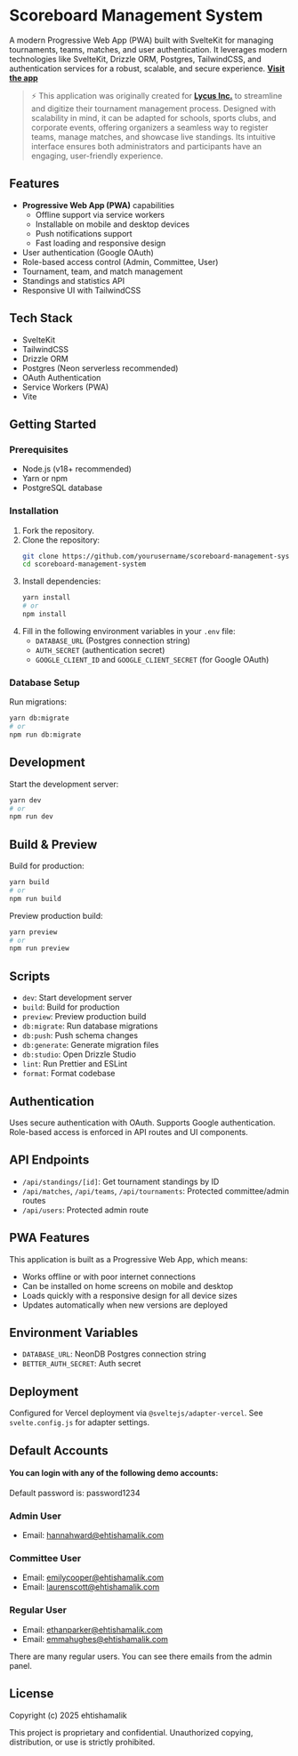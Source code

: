 # Scoreboard Management System

A modern Progressive Web App (PWA) built with SvelteKit for managing tournaments, teams, matches, and user authentication. It leverages modern technologies like SvelteKit, Drizzle ORM, Postgres, TailwindCSS, and authentication services for a robust, scalable, and secure experience. [**Visit the app**](https://score.ehtishamalik.com)

> ⚡ This application was originally created for [**Lycus Inc.**](https://www.lycusinc.com) to streamline and digitize their tournament management process.
> Designed with scalability in mind, it can be adapted for schools, sports clubs, and corporate events, offering organizers a seamless way to register teams, manage matches, and showcase live standings. Its intuitive interface ensures both administrators and participants have an engaging, user-friendly experience.

## Features

- **Progressive Web App (PWA)** capabilities
  - Offline support via service workers
  - Installable on mobile and desktop devices
  - Push notifications support
  - Fast loading and responsive design
- User authentication (Google OAuth)
- Role-based access control (Admin, Committee, User)
- Tournament, team, and match management
- Standings and statistics API
- Responsive UI with TailwindCSS

## Tech Stack

- SvelteKit
- TailwindCSS
- Drizzle ORM
- Postgres (Neon serverless recommended)
- OAuth Authentication
- Service Workers (PWA)
- Vite

## Getting Started

### Prerequisites

- Node.js (v18+ recommended)
- Yarn or npm
- PostgreSQL database

### Installation

1. Fork the repository.
2. Clone the repository:
   ```bash
   git clone https://github.com/yourusername/scoreboard-management-system.git
   cd scoreboard-management-system
   ```
3. Install dependencies:
   ```bash
   yarn install
   # or
   npm install
   ```
4. Fill in the following environment variables in your `.env` file:
   - `DATABASE_URL` (Postgres connection string)
   - `AUTH_SECRET` (authentication secret)
   - `GOOGLE_CLIENT_ID` and `GOOGLE_CLIENT_SECRET` (for Google OAuth)

### Database Setup

Run migrations:

```bash
yarn db:migrate
# or
npm run db:migrate
```

## Development

Start the development server:

```bash
yarn dev
# or
npm run dev
```

## Build & Preview

Build for production:

```bash
yarn build
# or
npm run build
```

Preview production build:

```bash
yarn preview
# or
npm run preview
```

## Scripts

- `dev`: Start development server
- `build`: Build for production
- `preview`: Preview production build
- `db:migrate`: Run database migrations
- `db:push`: Push schema changes
- `db:generate`: Generate migration files
- `db:studio`: Open Drizzle Studio
- `lint`: Run Prettier and ESLint
- `format`: Format codebase

## Authentication

Uses secure authentication with OAuth. Supports Google authentication. Role-based access is enforced in API routes and UI components.

## API Endpoints

- `/api/standings/[id]`: Get tournament standings by ID
- `/api/matches`, `/api/teams`, `/api/tournaments`: Protected committee/admin routes
- `/api/users`: Protected admin route

## PWA Features

This application is built as a Progressive Web App, which means:

- Works offline or with poor internet connections
- Can be installed on home screens on mobile and desktop
- Loads quickly with a responsive design for all device sizes
- Updates automatically when new versions are deployed

## Environment Variables

- `DATABASE_URL`: NeonDB Postgres connection string
- `BETTER_AUTH_SECRET`: Auth secret

## Deployment

Configured for Vercel deployment via `@sveltejs/adapter-vercel`. See `svelte.config.js` for adapter settings.

## Default Accounts

#### You can login with any of the following demo accounts:

Default password is: password1234

### Admin User

- Email: hannahward@ehtishamalik.com

### Committee User

- Email: emilycooper@ehtishamalik.com
- Email: laurenscott@ehtishamalik.com

### Regular User

- Email: ethanparker@ehtishamalik.com
- Email: emmahughes@ehtishamalik.com

There are many regular users. You can see there emails from the admin panel.

## License

Copyright (c) 2025 ehtishamalik

This project is proprietary and confidential. Unauthorized copying, distribution, or use is strictly prohibited.
